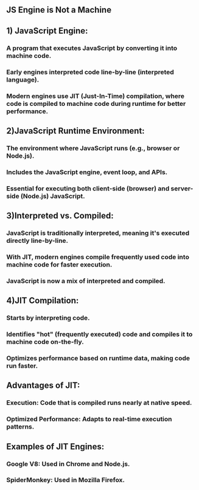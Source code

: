 ##  JS Engine is Not a Machine


## 1) JavaScript Engine:

### A program that executes JavaScript by converting it into machine code.
### Early engines interpreted code line-by-line (interpreted language).
### Modern engines use JIT (Just-In-Time) compilation, where code is compiled to machine code during runtime for better performance.


## 2)JavaScript Runtime Environment:

### The environment where JavaScript runs (e.g., browser or Node.js).
### Includes the JavaScript engine, event loop, and APIs.
### Essential for executing both client-side (browser) and server-side (Node.js) JavaScript.


## 3)Interpreted vs. Compiled:

### JavaScript is traditionally interpreted, meaning it's executed directly line-by-line.
### With JIT, modern engines compile frequently used code into machine code for faster execution.
### JavaScript is now a mix of interpreted and compiled.

## 4)JIT Compilation:

### Starts by interpreting code.
### Identifies "hot" (frequently executed) code and compiles it to machine code on-the-fly.
### Optimizes performance based on runtime data, making code run faster.

## Advantages of JIT:

###  Execution: Code that is compiled runs nearly at native speed.
### Optimized Performance: Adapts to real-time execution patterns.

## Examples of JIT Engines:
### Google V8: Used in Chrome and Node.js.
### SpiderMonkey: Used in Mozilla Firefox.